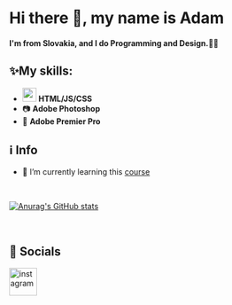 # Hi there 👋, my name is Adam

#### I'm from Slovakia, and I do Programming and Design.👨‍💻

## ✨My skills:

- <img src="https://img.icons8.com/dusk/64/000000/code.png" height="25"> **HTML/JS/CSS**
- 📷 **Adobe Photoshop**
- 🎥 **Adobe Premier Pro**


## ℹ Info

- 🌱 I’m currently learning this [course](https://www.udemy.com/course/the-web-developer-bootcamp/)

<br>

[![Anurag's GitHub stats](https://github-readme-stats.vercel.app/api?username=aadamdemian&theme=nord&hide=stars,prs&custom_title=aadamdemian)](https://github.com/anuraghazra/github-readme-stats)

<br>

## 🎉 Socials 
[<img src='https://img.icons8.com/material-outlined/24/000000/instagram-new--v2.png' alt='instagram' height='50'>](https://www.instagram.com/__aamdmn__/)  

